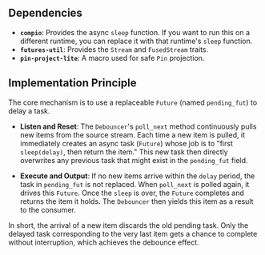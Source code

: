 ## Dependencies

*   **`compio`**: Provides the async `sleep` function. If you want to run this on a different runtime, you can replace it with that runtime's `sleep` function.
*   **`futures-util`**: Provides the `Stream` and `FusedStream` traits.
*   **`pin-project-lite`**: A macro used for safe `Pin` projection.

## Implementation Principle

The core mechanism is to use a replaceable `Future` (named `pending_fut`) to delay a task.

*   **Listen and Reset**: The `Debouncer`'s `poll_next` method continuously pulls new items from the source stream. Each time a new item is pulled, it immediately creates an async task (`Future`) whose job is to "first `sleep(delay)`, then return the item." This new task then directly overwrites any previous task that might exist in the `pending_fut` field.

*   **Execute and Output**: If no new items arrive within the `delay` period, the task in `pending_fut` is not replaced. When `poll_next` is polled again, it drives this `Future`. Once the `sleep` is over, the `Future` completes and returns the item it holds. The `Debouncer` then yields this item as a result to the consumer.

In short, the arrival of a new item discards the old pending task. Only the delayed task corresponding to the very last item gets a chance to complete without interruption, which achieves the debounce effect.